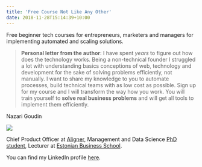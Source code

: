 ```yaml
---
title: 'Free Course Not Like Any Other'
date: 2018-11-28T15:14:39+10:00
---
```


Free beginner tech courses for entrepreneurs, marketers and managers for implementing automated and scaling solutions.

>**Personal letter from the author**:
I have spent *years* to figure out how does the technology works. 
Being a non-technical founder I struggled a lot with understanding basics conceptions of web, technology and development for the sake of solving problems efficiently, not manually. I want to share my knowledge to you to automate  processes, build technical teams with as low cost as possible. Sign up for my course and I will transform the way how you work. You will train yourself to **solve real business problems** and will get all tools to implement them efficiently.

Nazari Goudin

![](https://media-exp1.licdn.com/dms/image/C4D03AQFd-j5L8aycTg/profile-displayphoto-shrink_200_200/0?e=1591833600&v=beta&t=YTw7s5ZQDg5u3h7_LdnbZyiM7sBFFykzuJlaGJ4gkHc)

Chief Product Officer at [Aligner](https://www.aligner.io "Aligner Multilingual Conent Managment Software"), Management and Data Science [PhD student](https://www.etis.ee/Portal/Mentorships/Display/80683efe-09e2-4791-ba05-6d39131558c2?lang=ENG# "ETIS Nazari Goudin"), Lecturer at [Estonian Business School](https://ebs.ee/en/node/964 "EBS lecturers").

You can find my LinkedIn profile [here](https://www.linkedin.com/in/nazari-goudin-556a55165/ "Nazari Goudin LinkedIn Profile").